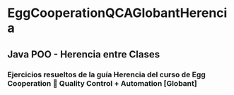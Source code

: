 <h1>EggCooperationQCAGlobantHerencia</h1>

<h2>Java POO - Herencia entre Clases</h2>

<h3>Ejercicios resueltos de la guía Herencia del curso de Egg Cooperation 🌟 Quality Control + Automation [Globant]</h3>
